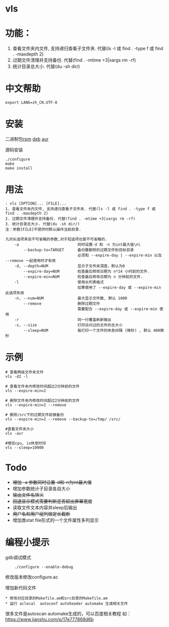 # vls

功能：
===
1. 查看文件夹内文件, 支持递归查看子文件夹. 代替(ls -l 或 find . -type f 或 find . -maxdepth 2)
2. 过期文件清理并支持备份. 代替(find . -mtime +3|xargs rm -rf)
3. 统计目录总大小. 代替(du -sh dir/)

中文帮助
===
```
export LANG=zh_CN.UTF-8
```

安装
===
二进制包[rpm](http://cloudme.io/vls.rpm) [deb](http://cloudme.io/vls.deb) [aur](https://aur.archlinux.org/packages/vls/)

源码安装
```
./configure
make
make install
```

用法
===
```
: vls [OPTION]... [FILE]...
1. 查看文件夹内文件, 支持递归查看子文件夹. 代替(ls -l 或 find . -type f 或 find . -maxdepth 2)
2. 过期文件清理并支持备份. 代替(find . -mtime +3|xargs rm -rf)
3. 统计目录总大小. 代替(du -sh dir/) 
注：参数[FILE]不提供时默认操作当前目录.

凡对长选项来说不可省略的参数,对于短选项也是不可省略的.
    -a                          同时设置-d 和 -n 为int最大值\n\
        --backup-to=TARGET      备份要删除的过期文件到目标目录
                                必须和 --expire-day | --expire-min 以及 --remove 一起使用时才有效
    -d, --depth=NUM             显示子文件夹深度，默认为0
        --expire-day=NUM        检查最后修改日期为 n*24 小时前的文件.
        --expire-min=NUM        检查最后修改日期为 n 分钟前的文件.
    -l                          使用长列表格式
                                如果使用了 --expire-day 或 --expire-min 此选项失效 
    -n, --num=NUM               最大显示文件数, 默认 1000
        --remove                删除过期文件
                                需要配合 --expire-day 或 --expire-min 使用
    -r                          同一行覆盖刷新输出
    -s, --size                  打印访问过的文件的总大小
        --sleep=NUM             每打印一个文件的休息间隔 (微秒) , 默认 400微秒
```

示例
===
```
# 查看两级文件夹文件
vls -d2 -l

# 查看文件夹内修改时间超过2分钟前的文件
vls --expire-min=2

# 删除文件夹内修改时间超过2分钟前的文件
vls --expire-min=2 --remove

# 删除/src下的过期文件前做备份
vls --expire-min=2 --remove --backup-to=/tmp/ /src/

#查看文件夹大小
vls -asr

#增加cpu, io休息时间
vls --sleep=10000
```

Todo
===
* ~~增加 -a 参数同时设置-d和-n为int最大值~~
* 增加参数统计子目录各自大小
* ~~输出文件名转义~~
* ~~回退显示模式需要判断是否超出屏幕宽度~~
* 读取文件文本内容并sleep后输出
* ~~用户名和用户组列做定长截断~~
* 增加类stat file形式的一个文件属性多列显示

编程小提示
===
gdb调试模式
```
    ./configure --enable-debug
```

修改版本修改configure.ac

增加新代码文件

    * 修改对应目录的Makefile.am和src目录的Makefile.am
    * 运行 aclocal  autoconf autoheader automake 生成相关文件

很多文件是autoscan automake生成的，可以百度相关教程 如：https://www.jianshu.com/p/17e777868d6b   
